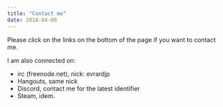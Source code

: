 ```yaml
---
title: "Contact me"
date: 2018-04-08
---
```


Please click on the links on the bottom of
the page if you want to contact me.

I am also connected on:

* irc (freenode.net), nick: evrardjp
* Hangouts, same nick
* Discord, contact me for the latest identifier
* Steam, idem.
